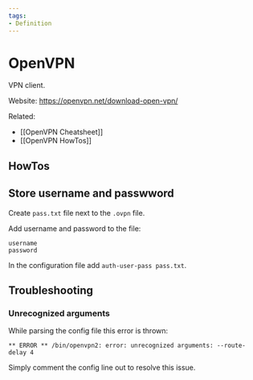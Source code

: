```yaml
---
tags:
- Definition
---
```

# OpenVPN

VPN client.

Website: <https://openvpn.net/download-open-vpn/>

Related:
* [[OpenVPN Cheatsheet]]
* [[OpenVPN HowTos]]

## HowTos

## Store username and passwword

Create `pass.txt` file next to the `.ovpn` file.

Add username and password to the file:

```
username
password
```

In the configuration file add `auth-user-pass pass.txt`.

## Troubleshooting

### Unrecognized arguments

While parsing the config file this error is thrown:

```
** ERROR ** /bin/openvpn2: error: unrecognized arguments: --route-delay 4
```

Simply comment the config line out to resolve this issue.